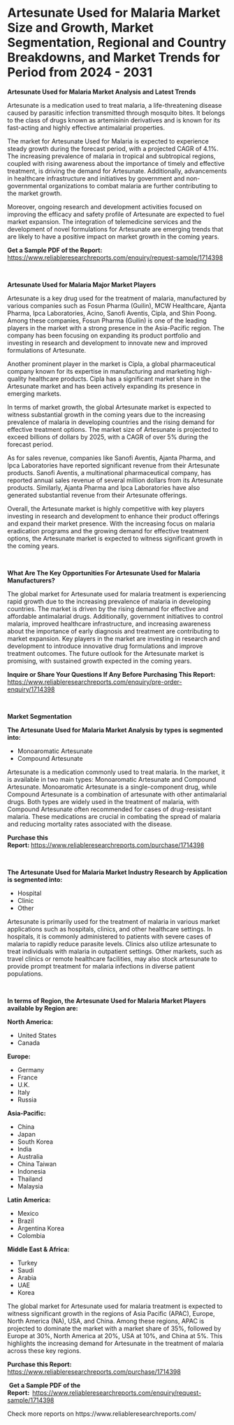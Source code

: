 <p><h1>Artesunate Used for Malaria Market Size and Growth, Market Segmentation, Regional and Country Breakdowns, and Market Trends for Period from 2024 -  2031</h1></p><p><strong>Artesunate Used for Malaria Market Analysis and Latest Trends</strong></p>
<p><p>Artesunate is a medication used to treat malaria, a life-threatening disease caused by parasitic infection transmitted through mosquito bites. It belongs to the class of drugs known as artemisinin derivatives and is known for its fast-acting and highly effective antimalarial properties.</p><p>The market for Artesunate Used for Malaria is expected to experience steady growth during the forecast period, with a projected CAGR of 4.1%. The increasing prevalence of malaria in tropical and subtropical regions, coupled with rising awareness about the importance of timely and effective treatment, is driving the demand for Artesunate. Additionally, advancements in healthcare infrastructure and initiatives by government and non-governmental organizations to combat malaria are further contributing to the market growth.</p><p>Moreover, ongoing research and development activities focused on improving the efficacy and safety profile of Artesunate are expected to fuel market expansion. The integration of telemedicine services and the development of novel formulations for Artesunate are emerging trends that are likely to have a positive impact on market growth in the coming years.</p></p>
<p><strong>Get a Sample PDF of the Report:&nbsp;</strong> <a href="https://www.reliableresearchreports.com/enquiry/request-sample/1714398">https://www.reliableresearchreports.com/enquiry/request-sample/1714398</a></p>
<p>&nbsp;</p>
<p><strong>Artesunate Used for Malaria Major Market Players</strong></p>
<p><p>Artesunate is a key drug used for the treatment of malaria, manufactured by various companies such as Fosun Pharma (Guilin), MCW Healthcare, Ajanta Pharma, Ipca Laboratories, Acino, Sanofi Aventis, Cipla, and Shin Poong. Among these companies, Fosun Pharma (Guilin) is one of the leading players in the market with a strong presence in the Asia-Pacific region. The company has been focusing on expanding its product portfolio and investing in research and development to innovate new and improved formulations of Artesunate.</p><p>Another prominent player in the market is Cipla, a global pharmaceutical company known for its expertise in manufacturing and marketing high-quality healthcare products. Cipla has a significant market share in the Artesunate market and has been actively expanding its presence in emerging markets.</p><p>In terms of market growth, the global Artesunate market is expected to witness substantial growth in the coming years due to the increasing prevalence of malaria in developing countries and the rising demand for effective treatment options. The market size of Artesunate is projected to exceed billions of dollars by 2025, with a CAGR of over 5% during the forecast period.</p><p>As for sales revenue, companies like Sanofi Aventis, Ajanta Pharma, and Ipca Laboratories have reported significant revenue from their Artesunate products. Sanofi Aventis, a multinational pharmaceutical company, has reported annual sales revenue of several million dollars from its Artesunate products. Similarly, Ajanta Pharma and Ipca Laboratories have also generated substantial revenue from their Artesunate offerings.</p><p>Overall, the Artesunate market is highly competitive with key players investing in research and development to enhance their product offerings and expand their market presence. With the increasing focus on malaria eradication programs and the growing demand for effective treatment options, the Artesunate market is expected to witness significant growth in the coming years.</p></p>
<p>&nbsp;</p>
<p><strong>What Are The Key Opportunities For Artesunate Used for Malaria Manufacturers?</strong></p>
<p><p>The global market for Artesunate used for malaria treatment is experiencing rapid growth due to the increasing prevalence of malaria in developing countries. The market is driven by the rising demand for effective and affordable antimalarial drugs. Additionally, government initiatives to control malaria, improved healthcare infrastructure, and increasing awareness about the importance of early diagnosis and treatment are contributing to market expansion. Key players in the market are investing in research and development to introduce innovative drug formulations and improve treatment outcomes. The future outlook for the Artesunate market is promising, with sustained growth expected in the coming years.</p></p>
<p><strong>Inquire or Share Your Questions If Any Before Purchasing This Report:</strong> <a href="https://www.reliableresearchreports.com/enquiry/pre-order-enquiry/1714398">https://www.reliableresearchreports.com/enquiry/pre-order-enquiry/1714398</a></p>
<p>&nbsp;</p>
<p><strong>Market Segmentation</strong></p>
<p><strong>The Artesunate Used for Malaria Market Analysis by types is segmented into:</strong></p>
<p><ul><li>Monoaromatic Artesunate</li><li>Compound Artesunate</li></ul></p>
<p><p>Artesunate is a medication commonly used to treat malaria. In the market, it is available in two main types: Monoaromatic Artesunate and Compound Artesunate. Monoaromatic Artesunate is a single-component drug, while Compound Artesunate is a combination of artesunate with other antimalarial drugs. Both types are widely used in the treatment of malaria, with Compound Artesunate often recommended for cases of drug-resistant malaria. These medications are crucial in combating the spread of malaria and reducing mortality rates associated with the disease.</p></p>
<p><strong>Purchase this Report:&nbsp;</strong><a href="https://www.reliableresearchreports.com/purchase/1714398">https://www.reliableresearchreports.com/purchase/1714398</a></p>
<p>&nbsp;</p>
<p><strong>The Artesunate Used for Malaria Market Industry Research by Application is segmented into:</strong></p>
<p><ul><li>Hospital</li><li>Clinic</li><li>Other</li></ul></p>
<p><p>Artesunate is primarily used for the treatment of malaria in various market applications such as hospitals, clinics, and other healthcare settings. In hospitals, it is commonly administered to patients with severe cases of malaria to rapidly reduce parasite levels. Clinics also utilize artesunate to treat individuals with malaria in outpatient settings. Other markets, such as travel clinics or remote healthcare facilities, may also stock artesunate to provide prompt treatment for malaria infections in diverse patient populations.</p></p>
<p>&nbsp;</p>
<p><strong>In terms of Region, the Artesunate Used for Malaria Market Players available by Region are:</strong></p>
<p>
    <p> <strong> North America: </strong>
        <ul>
            <li>United States</li>
            <li>Canada</li>
        </ul>
        </p> 
    <p> <strong> Europe: </strong>
        <ul>
            <li>Germany</li>
            <li>France</li>
            <li>U.K.</li>
            <li>Italy</li>
            <li>Russia</li>
        </ul>
        </p> 
    <p> <strong> Asia-Pacific: </strong>
        <ul>
            <li>China</li>
            <li>Japan</li>
            <li>South Korea</li>
            <li>India</li>
            <li>Australia</li>
            <li>China Taiwan</li>
            <li>Indonesia</li>
            <li>Thailand</li>
            <li>Malaysia</li>
        </ul>
        </p> 
    <p> <strong> Latin America: </strong>
        <ul>
            <li>Mexico</li>
            <li>Brazil</li>
            <li>Argentina Korea</li>
            <li>Colombia</li>
        </ul>
        </p> 
    <p> <strong> Middle East & Africa: </strong>
        <ul>
            <li>Turkey</li>
            <li>Saudi</li>
            <li>Arabia</li>
            <li>UAE</li>
            <li>Korea</li>
        </ul>
    </p>
    </p>
<p><p>The global market for Artesunate used for malaria treatment is expected to witness significant growth in the regions of Asia Pacific (APAC), Europe, North America (NA), USA, and China. Among these regions, APAC is projected to dominate the market with a market share of 35%, followed by Europe at 30%, North America at 20%, USA at 10%, and China at 5%. This highlights the increasing demand for Artesunate in the treatment of malaria across these key regions.</p></p>
<p><strong>Purchase this Report: </strong><a href="https://www.reliableresearchreports.com/purchase/1714398">https://www.reliableresearchreports.com/purchase/1714398</a></p>
<p>&nbsp;<strong>Get a Sample PDF of the Report:&nbsp;&nbsp;</strong><a href="https://www.reliableresearchreports.com/enquiry/request-sample/1714398">https://www.reliableresearchreports.com/enquiry/request-sample/1714398</a></p>
<p><strong></strong></p>
<p>Check more reports on https://www.reliableresearchreports.com/</p>